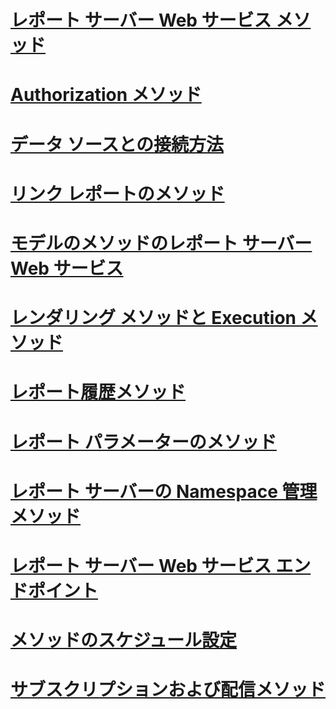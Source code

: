 # [レポート サーバー Web サービス メソッド](report-server-web-service-methods.md)

# [Authorization メソッド](authorization-methods.md)
# [データ ソースとの接続方法](data-sources-and-connection-methods.md)
# [リンク レポートのメソッド](linked-reports-methods.md)
# [モデルのメソッドのレポート サーバー Web サービス](model-methods-report-server-web-service.md)
# [レンダリング メソッドと Execution メソッド](rendering-and-execution-methods.md)
# [レポート履歴メソッド](report-history-methods.md)
# [レポート パラメーターのメソッド](report-parameters-methods.md)
# [レポート サーバーの Namespace 管理メソッド](report-server-namespace-management-methods.md)
# [レポート サーバー Web サービス エンドポイント](report-server-web-service-endpoints.md)
# [メソッドのスケジュール設定](scheduling-methods.md)
# [サブスクリプションおよび配信メソッド](subscription-and-delivery-methods.md)
